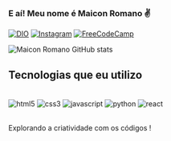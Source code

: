 
### E aí! Meu nome é Maicon Romano ✌️

[![DIO](https://img.shields.io/badge/DIO-100000?style=for-the-badge&logo=ifood&logoColor=white)](https://web.dio.me/users/shardersfx?tab=achievements)
[![Instagram](https://img.shields.io/badge/Instagram-FF0000?style=for-the-badge&logo=instagram&logoColor=white)](https://www.instagram.com/mr.romano__/)
[![FreeCodeCamp](https://img.shields.io/badge/FreeCodeCamp-100000?style=for-the-badge&logo=ifood&logoColor=white)](https://www.freecodecamp.org/maicon-romano)

![Maicon Romano GitHub stats](https://github-readme-stats.vercel.app/api?username=maicon-romano&show_icons=true&theme=dark)

## Tecnologias que eu utilizo
<div style="display: inline_block"><br/>
  <img align="center" alt="html5" src="https://img.shields.io/badge/HTML5-E34F26?style=for-the-badge&logo=html5&logoColor=white" />
  <img align="center" alt="css3" src="https://img.shields.io/badge/CSS3-1572B6?style=for-the-badge&logo=css3&logoColor=white" />
  <img align="center" alt="javascript" src="https://img.shields.io/badge/JavaScript-F7DF1E?style=for-the-badge&logo=javascript&logoColor=black" />
  <img align="center" alt="python" src="https://img.shields.io/badge/Python-14354C?style=for-the-badge&logo=python&logoColor=white" />
  <img align="center" alt="react" src="https://img.shields.io/badge/React-20232A?style=for-the-badge&logo=react&logoColor=61DAFB" />
</div><br/>

Explorando a criatividade com os códigos !
